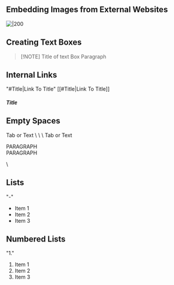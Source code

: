 ## Embedding Images from External Websites
![|200](https://i.imgur.com/w9QSjKE.jpeg)

## Creating Text Boxes
> [!NOTE] Title of text Box
> Paragraph

## Internal Links
"#Title|Link To Title"
[[#Title|Link To Title]]
##### Title

## Empty Spaces
Tab or Text
\\
\\
\\
Tab or Text

PARAGRAPH
\
PARAGRAPH

	
\
	

## Lists
"-"
- Item 1
- Item 2
- Item 3

## Numbered Lists
"1." 
1. Item 1
2. Item 2
3. Item 3

